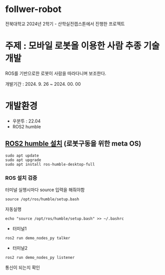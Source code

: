 # follwer-robot
전북대학교 2024년 2학기 - 산학실전캡스톤에서 진행한 프로젝트

# 주제 : 모바일 로봇을 이용한 사람 추종 기술 개발
ROS를 기반으로한 로봇이 사람을 따라다니며 보조한다.

개발기간 : 2024. 9. 26 ~ 2024. 00. 00



# 개발환경
* 우분투 : 22.04
* ROS2 humble
## [ROS2 humble 설치](https://docs.ros.org/en/humble/Installation/Ubuntu-Install-Debs.html#) (로봇구동을 위한 meta OS)
```
sudo apt update
sudo apt upgrade
sudo apt install ros-humble-desktop-full
```
### ROS 설치 검증

터미널 실행시마다 source 입력을 해줘야함
```
source /opt/ros/humble/setup.bash
```
자동실행
```
echo "source /opt/ros/humble/setup.bash" >> ~/.bashrc
```
* 터미널1
```
ros2 run demo_nodes_py talker
```
* 터미널2
```
ros2 run demo_nodes_py listener
```
통신이 되는지 확인
